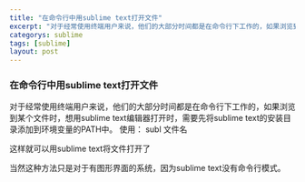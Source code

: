 ```yaml
---
title: "在命令行中用sublime text打开文件"
excerpt: "对于经常使用终端用户来说，他们的大部分时间都是在命令行下工作的，如果浏览到某个文件时，想用sublime text编辑器打开时，需要先将sublime text的安装目录添加到环境变量的PATH中。"
categorys: sublime
tags: [sublime]
layout: post
---
```


### 在命令行中用sublime text打开文件

对于经常使用终端用户来说，他们的大部分时间都是在命令行下工作的，如果浏览到某个文件时，想用sublime text编辑器打开时，需要先将sublime text的安装目录添加到环境变量的PATH中。
使用：
 subl 文件名

 这样就可以用sublime text将文件打开了

 当然这种方法只是对于有图形界面的系统，因为sublime text没有命令行模式。